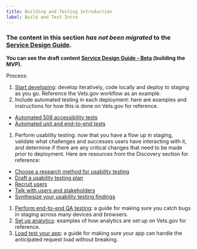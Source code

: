 ```yaml
---
title: Building and Testing Introduction
label: Build and Test Intro
---
```


### The content in this section *has not been migrated* to the <a title="go to Service Design Guide" href="https://department-of-veterans-affairs.github.io/va-digital-service-handbook/service-design/" target="_blank">Service Design Guide</a>.

**You can see the draft content <a title="go to Beta" href="https://department-of-veterans-affairs.github.io/va-digital-service-handbook/service-design/beta" target="_blank">Service Design Guide - Beta</a> (building the MVP).**


Process:
1. [Start developing](../vets-developer-docs/getting-started): develop iteratively, code locally and deploy to staging as you go. Reference the Vets.gov workflow as an example.
1. Include automated testing in each deployment: here are examples and instructions for how this is done on Vets.gov for reference.
  - [Automated 508 accessibility tests](./automated-testing)
  - [Automated unit and end-to-end tests](../vets-developer-docs/vets-website/forms/tests)
1. Perform usability testing: now that you have a flow up in staging, validate what challenges and successes users have interacting with it, and determine if there are any critical changes that need to be made prior to deployment. Here are resources from the Discovery section for reference:
  - <a href='https://methods.18f.gov/discover/' target="blank">Choose a research method for usability testing</a>
  - [Draft a usability testing plan](../discovery/draft-research-plan)
  - [Recruit users](../discovery/recruit-users)
  - [Talk with users and stakeholders](../discovery/talk-with-users-and-stakeholders)
  - [Synthesize your usability testing findings](../discovery/synthesize-your-findings)
1. [Perform end-to-end QA testing](./qa): a guide for making sure you catch bugs in staging across many devices and browsers.
1. [Set up analytics](../vets-developer-docs/google-analytics): examples of how analytics are set up on Vets.gov for reference.
1. [Load test your app](./): a guide for making sure your app can handle the anticipated request load without breaking.
